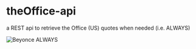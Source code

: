 # theOffice-api
a REST api to retrieve the Office (US) quotes when needed (i.e. ALWAYS)

![Beyonce ALWAYS](http://gph.is/1iyxPQD?raw=true "Always") &nbsp; &nbsp; &nbsp;
